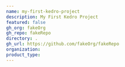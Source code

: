 ```yaml
---
name: my-first-kedro-project
description: My First Kedro Project
featured: false
gh_org: fakeOrg
gh_repo: fakeRepo
directory: .
gh_url: https://github.com/fakeOrg/fakeRepo
organization: 
product_type: 
---
```

